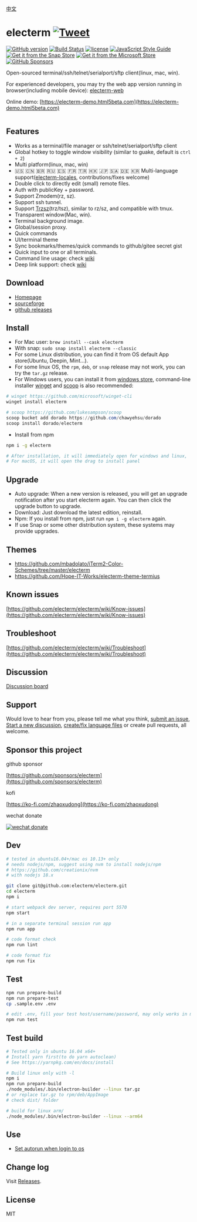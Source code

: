 <h1 align="center" style="padding-top: 60px;padding-bottom: 40px;">
    <a href="https://electerm.html5beta.com">
        <img src="https://github.com/electerm/electerm-resource/raw/master/static/images/electerm.png", alt="" />
    </a>
</h1>

[中文](README_cn.md)

# electerm [![Tweet](https://img.shields.io/twitter/url/http/shields.io.svg?style=social)](https://twitter.com/intent/tweet?text=Open%20sourced%20terminal%2Fssh%2Fsftp%20client(linux%2C%20mac%2C%20win)&url=https%3A%2F%2Fgithub.com%2Felecterm%2Felecterm&hashtags=electerm,ssh,terminal,sftp)

[![GitHub version](https://img.shields.io/github/release/electerm/electerm/all.svg)](https://github.com/electerm/electerm/releases)
[![Build Status](https://github.com/electerm/electerm/actions/workflows/mac-test-1.yml/badge.svg)](https://github.com/electerm/electerm/actions)
[![license](https://img.shields.io/github/license/electerm/electerm.svg)](https://github.com/electerm/electerm/blob/master/LICENSE)
[![JavaScript Style Guide](https://img.shields.io/badge/code_style-standard-brightgreen.svg)](https://standardjs.com)
[![Get it from the Snap Store](https://img.shields.io/badge/Snap-Store-green)](https://snapcraft.io/electerm)
[![Get it from the Microsoft Store](https://img.shields.io/badge/Microsoft-Store-blue)](https://www.microsoft.com/store/apps/9NCN7272GTFF)
[![GitHub Sponsors](https://img.shields.io/github/sponsors/electerm?label=Sponsors)](https://github.com/sponsors/electerm)

Open-sourced terminal/ssh/telnet/serialport/sftp client(linux, mac, win).

For experienced developers, you may try the web app version running in browser(including mobile device): [electerm-web](https://github.com/electerm/electerm-web)

Online demo: [https://electerm-demo.html5beta.com](https://electerm-demo.html5beta.com)

<div align="center">
  <img src="https://github.com/electerm/electerm-resource/raw/master/static/images/electerm.gif", alt="" />
</div>

## Features

- Works as a terminal/file manager or ssh/telnet/serialport/sftp client
- Global hotkey to toggle window visibility (similar to guake, default is `ctrl + 2`)
- Multi platform(linux, mac, win)
- 🇺🇸 🇨🇳 🇧🇷 🇷🇺 🇪🇸 🇫🇷 🇹🇷 🇭🇰 🇯🇵 🇸🇦 🇩🇪 🇰🇷 Multi-language support([electerm-locales](https://github.com/electerm/electerm-locales), contributions/fixes welcome)
- Double click to directly edit (small) remote files.
- Auth with publicKey + password.
- Support Zmodem(rz, sz).
- Support ssh tunnel.
- Support [Trzsz](https://github.com/trzsz/trzsz)(trz/tsz), similar to rz/sz, and compatible with tmux.
- Transparent window(Mac, win).
- Terminal background image.
- Global/session proxy.
- Quick commands
- UI/terminal theme
- Sync bookmarks/themes/quick commands to github/gitee secret gist
- Quick input to one or all terminals.
- Command line usage: check [wiki](https://github.com/electerm/electerm/wiki/Command-line-usage)
- Deep link support: check [wiki](https://github.com/electerm/electerm/wiki/Deep-link-support)

## Download

- [Homepage](https://electerm.html5beta.com)
- [sourceforge](https://sourceforge.net/projects/electerm.mirror/files/)
- [github releases](https://github.com/electerm/electerm/releases)

## Install

- For Mac user: `brew install --cask electerm`
- With snap: `sudo snap install electerm --classic`
- For some Linux distribution, you can find it from OS default App store(Ubuntu, Deepin, Mint...).
- For some linux OS, the `rpm`, `deb`, or `snap` release may not work, you can try the `tar.gz` release.
- For Windows users, you can install it from [windows store](https://www.microsoft.com/store/apps/9NCN7272GTFF), command-line installer [winget](https://github.com/microsoft/winget-cli) and [scoop](https://github.com/lukesampson/scoop) is also recommended:

```powershell
# winget https://github.com/microsoft/winget-cli
winget install electerm

# scoop https://github.com/lukesampson/scoop
scoop bucket add dorado https://github.com/chawyehsu/dorado
scoop install dorado/electerm
```

- Install from npm

```bash
npm i -g electerm

# After installation, it will immediately open for windows and linux,
# For macOS, it will open the drag to install panel

```

## Upgrade

- Auto upgrade: When a new version is released, you will get an upgrade notification after you start electerm again. You can then click the upgrade button to upgrade.
- Download: Just download the latest edition, reinstall.
- Npm: If you install from npm, just run `npm i -g electerm` again.
- If use Snap or some other distribution system, these systems may provide upgrades.

## Themes

- https://github.com/mbadolato/iTerm2-Color-Schemes/tree/master/electerm
- https://github.com/Hope-IT-Works/electerm-theme-termius

## Known issues

[https://github.com/electerm/electerm/wiki/Know-issues](https://github.com/electerm/electerm/wiki/Know-issues)

## Troubleshoot

[https://github.com/electerm/electerm/wiki/Troubleshoot](https://github.com/electerm/electerm/wiki/Troubleshoot)

## Discussion

[Discussion board](https://github.com/electerm/electerm/discussions)

## Support

Would love to hear from you, please tell me what you think, [submit an issue](https://github.com/electerm/electerm/issues), [Start a new discussion](https://github.com/electerm/electerm/discussions/new), [create/fix language files](https://github.com/electerm/electerm-locales) or create pull requests, all welcome.

## Sponsor this project

github sponsor

[https://github.com/sponsors/electerm](https://github.com/sponsors/electerm)

kofi

[https://ko-fi.com/zhaoxudong](https://ko-fi.com/zhaoxudong)

wechat donate

[![wechat donate](https://electerm.html5beta.com/electerm-wechat-donate.png)](https://github.com/electerm)

## Dev

```bash
# tested in ubuntu16.04+/mac os 10.13+ only
# needs nodejs/npm, suggest using nvm to install nodejs/npm
# https://github.com/creationix/nvm
# with nodejs 18.x

git clone git@github.com:electerm/electerm.git
cd electerm
npm i

# start webpack dev server, requires port 5570
npm start

# in a separate terminal session run app
npm run app

# code format check
npm run lint

# code format fix
npm run fix
```

## Test

```bash
npm run prepare-build
npm run prepare-test
cp .sample.env .env

# edit .env, fill your test host/username/password, may only works in mac OS
npm run test
```

## Test build

```bash
# Tested only in ubuntu 16.04 x64+
# Install yarn first(to do yarn autoclean)
# See https://yarnpkg.com/en/docs/install

# Build linux only with -l
npm i
npm run prepare-build
./node_modules/.bin/electron-builder --linux tar.gz
# or replace tar.gz to rpm/deb/AppImage
# check dist/ folder

# build for linux arm/
./node_modules/.bin/electron-builder --linux --arm64
```

## Use

- [Set autorun when login to os](https://github.com/electerm/electerm/wiki/Autorun-electerm-when-login-to-os)

## Change log

Visit [Releases](https://github.com/electerm/electerm/releases).

## License

MIT
